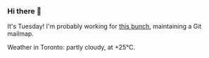 ### Hi there :wave:

It's Tuesday! I'm probably working for [this bunch](https://github.com/kohofinancial), maintaining a Git mailmap.

Weather in Toronto: partly cloudy, at +25°C.
